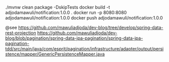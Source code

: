 ./mvnw clean package -DskipTests
docker build -t adjodamawuli/notification:1.0.0 .
docker run -p 8080:8080 adjodamawuli/notification:1.0.0
docker push adjodamawuli/notification:1.0.0


@see https://github.com/mawuliadjoda/dev-blog/tree/develop/spring-data-rest-projection
https://github.com/mawuliadjoda/dev-blog/blob/pagination/spring-data-jpa-pagination/spring-data-jpa-pagination-tdd/src/main/java/com/esprit/pagination/infrastructure/adapter/output/persistence/mapper/GenericPersistenceMapper.java